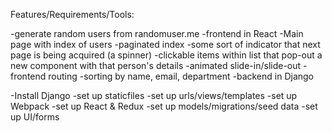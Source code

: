 Features/Requirements/Tools:

-generate random users from randomuser.me
-frontend in React
    -Main page with index of users
    -paginated index
        -some sort of indicator that next page is being acquired (a spinner)
    -clickable items within list that pop-out a new component with that person's details
        -animated slide-in/slide-out
    -frontend routing
    -sorting by name, email, department
-backend in Django


-Install Django
-set up staticfiles
-set up urls/views/templates
-set up Webpack
-set up React & Redux
-set up models/migrations/seed data
-set up UI/forms
